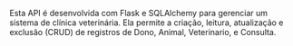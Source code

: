 Esta API é desenvolvida com Flask e SQLAlchemy para gerenciar um sistema de clínica veterinária. Ela permite a criação, leitura, atualização e exclusão (CRUD) de registros de Dono, Animal, Veterinario, e Consulta.
